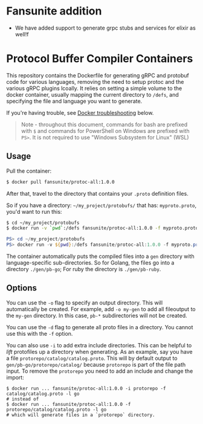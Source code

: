 # Fansunite addition
+ We have added support to generate grpc stubs and services for elixir as well!f

# Protocol Buffer Compiler Containers

This repository contains the Dockerfile for generating gRPC and protobuf code
for various languages, removing the need to setup protoc and the various gRPC
plugins lcoally. It relies on setting a simple volume to the docker container,
usually mapping the current directory to `/defs`, and specifying the file and
language you want to generate.

If you're having trouble, see [Docker troubleshooting](#docker-troubleshooting) below.

> Note - throughout this document, commands for bash are prefixed with `$` and commands
> for PowerShell on Windows are prefixed with `PS>`. It is not required to use "Windows
> Subsystem for Linux" (WSL)

## Usage

Pull the container:

```sh
$ docker pull fansunite/protoc-all:1.0.0
```

After that, travel to the directory that contains your `.proto` definition
files.

So if you have a directory: `~/my_project/protobufs/` that has:
`myproto.proto`, you'd want to run this:

```sh
$ cd ~/my_project/protobufs
$ docker run -v `pwd`:/defs fansunite/protoc-all:1.0.0 -f myproto.proto -l elixir #or go, csharp, etc
```

```powershell
PS> cd ~/my_project/protobufs
PS> docker run -v ${pwd}:/defs fansunite/protoc-all:1.0.0 -f myproto.proto -l elixir #or go, csharp, etc
```

The container automatically puts the compiled files into a `gen` directory with
language-specific sub-directories. So for Golang, the files go into a directory
`./gen/pb-go`; For ruby the directory is `./gen/pb-ruby`.

## Options

You can use the `-o` flag to specify an output directory. This will
automatically be created. For example, add `-o my-gen` to add all fileoutput to
the `my-gen` directory. In this case, `pb-*` subdirectories will not be created.

You can use the `-d` flag to generate all proto files in a directory. You cannot
use this with the `-f` option.

You can also use `-i` to add extra include directories. This can be helpful to
_lift_ protofiles up a directory when generating. As an example, say you have a
file `protorepo/catalog/catalog.proto`. This will by default output to
`gen/pb-go/protorepo/catalog/` because `protorepo` is part of the file path
input. To remove the `protorepo` you need to add an include and change the
import:

```
$ docker run ... fansunite/protoc-all:1.0.0 -i protorepo -f catalog/catalog.proto -l go
# instead of
$ docker run ... fansunite/protoc-all:1.0.0 -f protorepo/catalog/catalog.proto -l go
# which will generate files in a `protorepo` directory.
```
